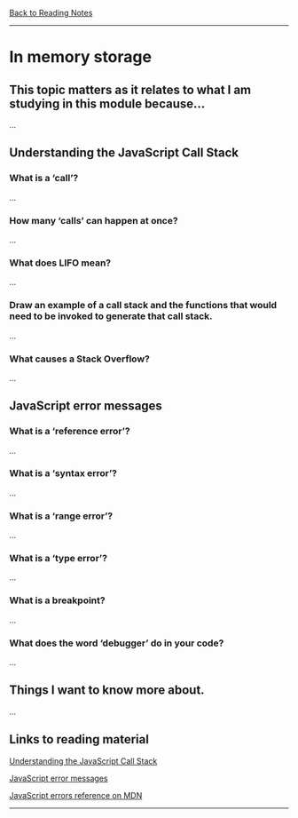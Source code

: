 [Back to Reading Notes](./README.md)

---

# In memory storage

## This topic matters as it relates to what I am studying in this module because...

...

## Understanding the JavaScript Call Stack

### What is a ‘call’?

...

### How many ‘calls’ can happen at once?

...

### What does LIFO mean?

...

### Draw an example of a call stack and the functions that would need to be invoked to generate that call stack.

...

### What causes a Stack Overflow?

...

## JavaScript error messages

### What is a ‘reference error’?

...

### What is a ‘syntax error’?

...

### What is a ‘range error’?

...

### What is a ‘type error’?

...

### What is a breakpoint?

...

### What does the word ‘debugger’ do in your code?

...

## Things I want to know more about.

...

## Links to reading material

[Understanding the JavaScript Call Stack](https://www.freecodecamp.org/news/understanding-the-javascript-call-stack-861e41ae61d4)

[JavaScript error messages](https://codeburst.io/javascript-error-messages-debugging-d23f84f0ae7c)

[JavaScript errors reference on MDN](https://developer.mozilla.org/en-US/docs/Web/JavaScript/Reference/Errors)

---

